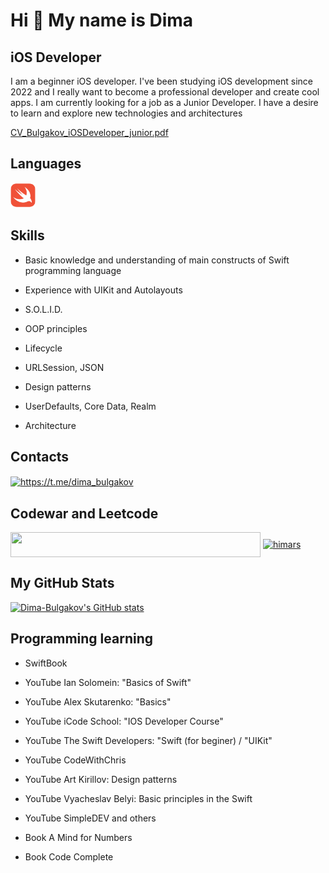Hi 👋 My name is Dima 
=====================  
iOS Developer 
-------------  
I am a beginner iOS developer. I've been studying iOS development since 2022 and I really want to become a professional developer and create cool apps. I am currently looking for a job as a Junior Developer. I have a desire to learn and explore new technologies and architectures

[CV_Bulgakov_iOSDeveloper_junior.pdf](https://github.com/Dima-Bulgakov/Dima-Bulgakov/files/11453425/CV_Bulgakov_iOSDeveloper_junior.pdf)

## Languages <!-- and Tools -->
<a href="https://developer.apple.com/swift/" target="_blank" rel="noreferrer"> <img src="https://raw.githubusercontent.com/devicons/devicon/master/icons/swift/swift-original.svg" alt="swift" width="40" height="40"/> </a> </p>
<p align="left">  
 
 
## Skills

- Basic knowledge and understanding of main constructs of Swift programming language

- Experience with UIKit and Autolayouts

- S.O.L.I.D.

- OOP principles
 
- Lifecycle
 
- URLSession, JSON
 
- Design patterns
 
- UserDefaults, Core Data, Realm
 
- Architecture


## Contacts
<a align="left">
<a href="https://t.me/dima_bulgakov" target="blank"><img align="center" src="https://user-images.githubusercontent.com/49933115/139837223-bf23d3a9-4638-4e17-994a-ac8678d5f517.png" alt="https://t.me/dima_bulgakov" height="40" width="40" /></a>
  
 
## Codewar and Leetcode
 
<a align="left">
<a href="https://www.codewars.com/users/Дима-Булгаков" target="blank"><img align="center" src="https://www.codewars.com/users/%D0%94%D0%B8%D0%BC%D0%B0-%D0%91%D1%83%D0%BB%D0%B3%D0%B0%D0%BA%D0%BE%D0%B2/badges/large"  height="40" width="400" /></a>
<a href="https://www.leetcode.com/himars" target="blank"><img align="center" src="https://raw.githubusercontent.com/rahuldkjain/github-profile-readme-generator/master/src/images/icons/Social/leet-code.svg" alt="himars" height="40" width="40" /></a>
</p>


## My GitHub Stats

<a href="http://www.github.com/Dima-Bulgakov"><img src="https://github-readme-stats.vercel.app/api?username=Dima-Bulgakov&show_icons=true&hide=&count_private=true&title_color=ffffff&text_color=ffffff&icon_color=22c55e&bg_color=000000&hide_border=true&show_icons=true" alt="Dima-Bulgakov's GitHub stats" /></a>

 
 ## Programming learning

- SwiftBook

- YouT﻿ube Ian Solomein: "Basics of Swift"

- YouT﻿ube Alex Skutarenko: "Basics"

- YouT﻿ube iCode School: "IOS Developer Course"

- YouT﻿ube The Swift Developers: "Swift (for beginer) / "UIKit"
 
- YouT﻿ube CodeWithChris
 
- YouT﻿ube Art Kirillov: Design patterns 
 
- YouTube Vyacheslav Belyi: Basic principles in the Swift 
 
- YouT﻿ube SimpleDEV and others
 
- Book A Mind for Numbers
 
- Book Code Complete
